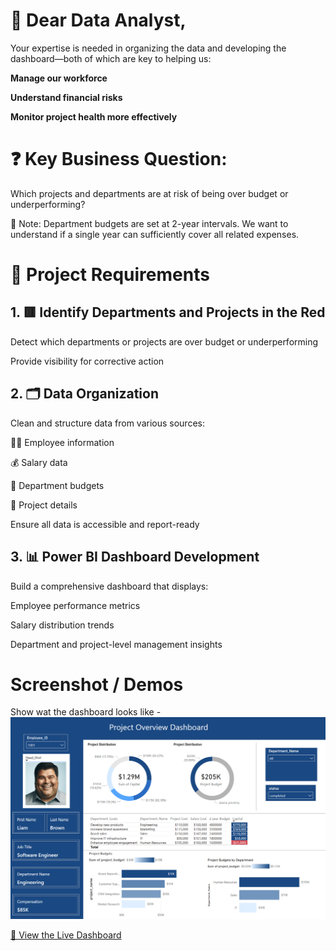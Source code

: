 # 💼 **Dear Data Analyst**,
Your expertise is needed in organizing the data and developing the dashboard—both of which are key to helping us:

**Manage our workforce**

**Understand financial risks**

**Monitor project health more effectively**

# ❓ Key Business Question:
Which projects and departments are at risk of being over budget or underperforming?

📌 Note: Department budgets are set at 2-year intervals. We want to understand if a single year can sufficiently cover all related expenses.

# 🧩 Project Requirements
## 1. 🟥 Identify Departments and Projects in the Red
Detect which departments or projects are over budget or underperforming

Provide visibility for corrective action

## 2. 🗂️ Data Organization
Clean and structure data from various sources:

🧑‍💼 Employee information

💰 Salary data

🏢 Department budgets

📁 Project details

Ensure all data is accessible and report-ready

## 3. 📊 Power BI Dashboard Development
Build a comprehensive dashboard that displays:

Employee performance metrics

Salary distribution trends

Department and project-level management insights

# Screenshot / Demos
Show wat the dashboard looks like - ![Alt text](https://github.com/itayh2/Project-Overiew-Dashboard/blob/main/Dashboard.png)

[🔗 View the Live Dashboard](https://app.powerbi.com/view?r=eyJrIjoiMDFmNzQ5NzItMTZhOC00NTM1LWI0YTgtZTEwZTdjMTBiZTRjIiwidCI6ImMwODhmN2IxLTExNTEtNGRhOS1iNTExLTU3NzE4MThlZWI3ZSIsImMiOjF9)
